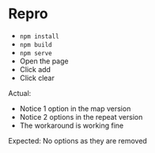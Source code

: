 # Repro

- `npm install`
- `npm build`
- `npm serve`
- Open the page
- Click add
- Click clear

Actual:
- Notice 1 option in the map version
- Notice 2 options in the repeat version
- The workaround is working fine

Expected:
No options as they are removed
